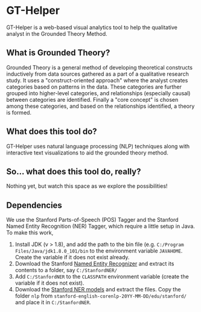 # GT-Helper

GT-Helper is a web-based visual analytics tool to help the qualitative analyst in the Grounded Theory Method.

## What is Grounded Theory?

Grounded Theory is a general method of developing theoretical constructs inductively from data sources gathered as a part of a qualitative research study.
It uses a "construct-oriented approach" where the analyst creates categories based on patterns in the data.
These categories are further grouped into higher-level categories, and relationships (especially causal) between categories are identified.
Finally a "core concept" is chosen among these categories, and based on the relationships identified, a theory is formed.

## What does this tool do?
GT-Helper uses natural language processing (NLP) techniques along with interactive text visualizations to aid the grounded theory method.

## So... what does this tool do, really?
Nothing yet, but watch this space as we explore the possibilities!

## Dependencies
We use the Stanford Parts-of-Speech (POS) Tagger and the Stanford Named Entity Recognition (NER) Tagger, which require a little setup in Java. To make this work,
1. Install JDK (v > 1.8), and add the path to the bin file (e.g. `C:/Program Files/Java/jdk1.8.0_101/bin` to the environment variable `JAVAHOME`. Create the variable if it does not exist already.
2. Download the Stanford [Named Entity Recognizer](http://nlp.stanford.edu/software/CRF-NER.html#Download) and extract its contents to a folder, say `C:/StanfordNER/`
3. Add `C:/StanfordNER` to the `CLASSPATH` environment variable (create
the variable if it does not exist).
4. Download the [Stanford NER
models](http://nlp.stanford.edu/software/stanford-english-corenlp-2015-12-11-models.jar)
and extract the files. Copy the folder `nlp` from
`stanford-english-corenlp-20YY-MM-DD/edu/stanford/` and place it in `C:/StanfordNER`.
